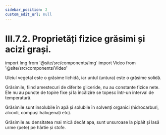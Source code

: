 ```yaml
---
sidebar_position: 2
custom_edit_url: null
---
```


# III.7.2. Proprietăți fizice grăsimi și acizi grași.


import Img from '@site/src/components/Img'
import Video from '@site/src/components/Video'



<div class="alert alert--primary" role="alert">


Uleiul vegetal este o grăsime lichidă, iar untul (untura) este o grăsime solidă.


Grăsimile, fiind amestecuri de diferite gliceride, nu au constante fizice nete. Ele nu au puncte de topire fixe și la încălzire se topesc într-un interval de temperatură.


Grăsimile sunt insolubile în apă și solubile în solvenți organici (hidrocarburi, alcooli, compuși halogenați etc).


Grăsimile au densitatea mai mică decât apa, sunt unsuroase la pipăit și lasă urme (pete) pe hârtie și stofe.






</div>


